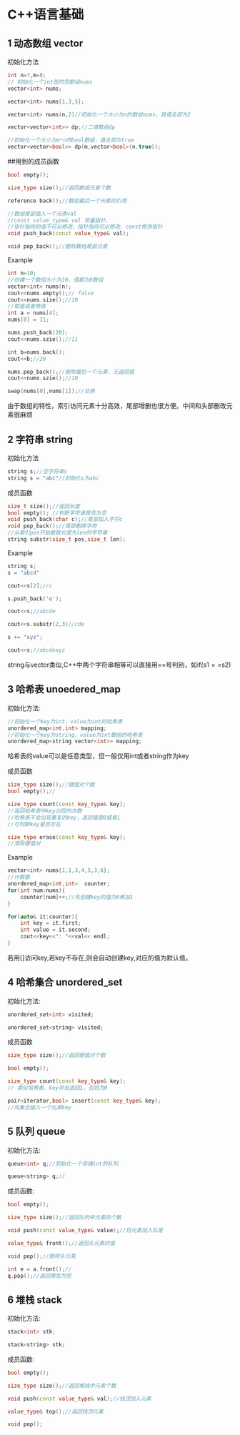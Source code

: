 <!--
 * @Descripttion: 
 * @version: 
 * @Author: Li Jiaxin
 * @Date: 2021-07-28 20:35:27
 * @LastEditors: Li Jiaxin
 * @LastEditTime: 2021-07-29 09:16:10
-->

# C++语言基础
## 1 动态数组 vector
初始化方法

```C++
int n=7,m=8;
// 初始化一个int型的空数组nums
vector<int> nums;

vector<int> nums{1,3,5};

vector<int> nums(n,2)//初始化一个大小为n的数组nums，其值全部为2

vector<vector<int>> dp;//二维数组dp

//初始化一个大小为m*n的bool数组，值全部为true
vector<vector<bool>> dp(m,vector<bool>(n,true));
```

##用到的成员函数
```C++
bool empty();

size_type size();//返回数组元素个数

reference back();//数组最后一个元素的引用

//数组尾部插入一个元素val
//const value_type& val 常量指针，
//指针指向的值不可以修改，指针指向可以修改，const修饰指针
void push_back(const value_type& val);

void pop_back();//删除数组尾部元素
```

Example
```C++
int n=10;
//创建一个数组大小为10，值都为0数组
vector<int> nums(n);
cout<<nums.empty();// false
cout<<nums.size();//10
//取值或者修改
int a = nums[4];
nums[0] = 11;

nums.push_back(20);
cout<<nums.szie();//11

int b=nums.back();
cout<<b;//20

nums.pop_back();//删除最后一个元素，无返回值
cout<<nums.szie();//10

swap(nums[0],nums[1]);//交换
```

由于数组的特性，索引访问元素十分高效，尾部增删也很方便。中间和头部删改元素很麻烦

## 2 字符串 string
初始化方法
```C++
string s;//空字符串s
string s = "abc"//初始化s为abc
```
成员函数
```C++
size_t size();//返回长度
bool empty(); //判断字符串是否为空
void push_back(char c);//尾部加入字符c
void pop_back();//尾部删除字符
//从索引pos开始截取长度为len的字符串
string substr(size_t pos,size_t len);
```

Example
```C++
string s;
s = "abcd"

cout<<s[2];//c

s.push_back('e');

cout<<s;//abcde

cout<<s.substr(2,3)//cde

s += "xyz";

cout<<s;//abcdexyz
```
string与vector类似,C++中两个字符串相等可以直接用==号判别，如if(s1$==$s2)

## 3 哈希表 unoedered_map
初始化方法:
```C++
//初始化一个key为int，value为int的哈希表
unordered_map<int,int> mapping;
//初始化一个key为string，value为int数组的哈希表
unordered_map<string vector<int>> mapping;
```
哈希表的value可以是任意类型，但一般仅用int或者string作为key

成员函数
```C++
size_type size();//键值对个数
bool empty();//

size_type count(const key_type& key);
//返回哈希表中key出现的次数
//哈希表不会出现重复的key，返回值是0或者1
//可判断key是否存在

size_type erase(const key_type& key);
//清除键值对
```

Example
```C++
vector<int> nums{1,1,3,4,5,3,6};
//计数器
unordered_map<int,int>  counter;
for(int num:nums){
    counter[num]++;//先创建key的值为0再加1
}

for(auto& it:counter){
    int key = it.first;
    int value = it.second;
    cout<<key<<": "<<val<< endl;
}
```

若用[]访问key,若key不存在,则会自动创建key,对应的值为默认值。


## 4 哈希集合 unordered_set

初始化方法:
```C++
unordered_set<int> visited;

unordered_set<string> visited;
```

成员函数
```C++
size_type size();//返回键值对个数

bool empty();

size_type count(const key_type& key);
// 类似哈希表，key存在返回1，否则为0

pair<iterator,bool> insert(const key_type& key);
//向集合插入一个元素key
```


## 5 队列 queue
初始化方法:
```C++
queue<int> q;//初始化一个存储int的队列

queue<string> q;//
```
成员函数:
```C++
bool empty();

size_type size();//返回队列中元素的个数

void push(const value_type& value);//将元素加入队尾

value_type& front();//返回头元素的值

void pop();//删除头元素

int e = a.front();//
q.pop();//返回类型为空
```

## 6 堆栈 stack

初始化方法:
```C++
stack<int> stk;

stack<string> stk;
```

成员函数:
```C++
bool empty();

size_type size();//返回堆栈中元素个数 

void push(const value_type& val);//栈顶加入元素

value_type& top();//返回栈顶元素

void pop();
```